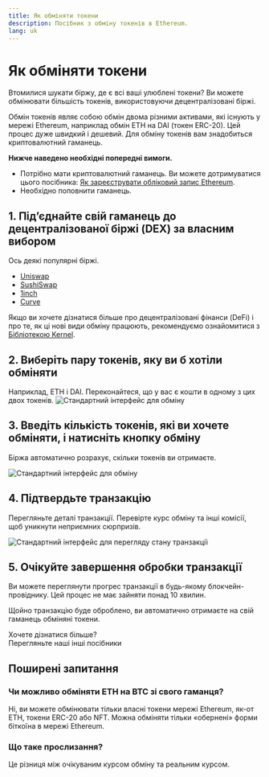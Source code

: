 ```yaml
---
title: Як обміняти токени
description: Посібник з обміну токенів в Ethereum.
lang: uk
---
```


# Як обміняти токени

Втомилися шукати біржу, де є всі ваші улюблені токени? Ви можете обмінювати більшість токенів, використовуючи децентралізовані біржі.

Обмін токенів являє собою обмін двома різними активами, які існують у мережі Ethereum, наприклад обмін ETH на DAI (токен ERC-20). Цей процес дуже швидкий і дешевий. Для обміну токенів вам знадобиться криптовалютний гаманець.

**Нижче наведено необхідні попередні вимоги.**

- Потрібно мати криптовалютний гаманець. Ви можете дотримуватися цього посібника: [Як зареєструвати обліковий запис Ethereum](/guides/how-to-register-an-ethereum-account/).
- Необхідно поповнити гаманець.

## 1. Під’єднайте свій гаманець до децентралізованої біржі (DEX) за власним вибором

Ось деякі популярні біржі.

- [Uniswap](https://app.uniswap.org/#/swap)
- [SushiSwap](https://www.sushi.com/swap)
- [1inch](https://app.1inch.io/#/1/unified/swap/ETH/DAI)
- [Curve](https://curve.fi/#/ethereum/swap)

Якщо ви хочете дізнатися більше про децентралізовані фінанси (DeFi) і про те, як ці нові види обміну працюють, рекомендуємо ознайомитися з [ Бібліотекою Kernel](https://library.kernel.community/Topic+-+DeFi/Topic+-+DeFi).

## 2. Виберіть пару токенів, яку ви б хотіли обміняти

Наприклад, ETH і DAI. Переконайтеся, що у вас є кошти в одному з цих двох токенів. ![Стандартний інтерфейс для обміну](./swap1.png)

## 3. Введіть кількість токенів, які ви хочете обміняти, і натисніть кнопку обміну

Біржа автоматично розрахує, скільки токенів ви отримаєте.

![Стандартний інтерфейс для обміну](./swap2.png)

## 4. Підтвердьте транзакцію

Перегляньте деталі транзакції. Перевірте курс обміну та інші комісії, щоб уникнути неприємних сюрпризів.

![Стандартний інтерфейс для перегляду стану транзакції](./swap3.png)

## 5. Очікуйте завершення обробки транзакції

Ви можете переглянути прогрес транзакції в будь-якому блокчейн-провіднику. Цей процес не має зайняти понад 10 хвилин.

Щойно транзакцію буде оброблено, ви автоматично отримаєте на свій гаманець обміняні токени.
<br />

<Alert className="justify-between">
  <AlertEmoji text=":eyes:" />
  <div>Хочете дізнатися більше?</div>
  <ButtonLink href="/guides/">
    Перегляньте наші інші посібники
  </ButtonLink>
</Alert>

## Поширені запитання

### Чи можливо обміняти ETH на BTC зі свого гаманця?

Ні, ви можете обмінювати тільки власні токени мережі Ethereum, як-от ETH, токени ERC-20 або NFT. Можна обміняти тільки «‎обернені» форми біткоїна в мережі Ethereum.

### Що таке прослизання?

Це різниця між очікуваним курсом обміну та реальним курсом.
